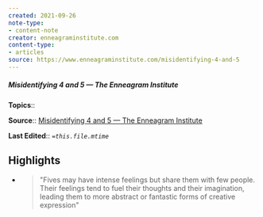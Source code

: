 ```yaml
---
created: 2021-09-26
note-type:
- content-note
creator: enneagraminstitute.com
content-type: 
- articles
source: https://www.enneagraminstitute.com/misidentifying-4-and-5
---
```

##### Misidentifying 4 and 5 — The Enneagram Institute

**Topics**:: 

**Source**:: [Misidentifying 4 and 5 — The Enneagram Institute](https://www.enneagraminstitute.com/misidentifying-4-and-5)

**Last Edited**:: *`=this.file.mtime`*

## Highlights
- > "Fives may have intense feelings but share them with few people. Their feelings tend to fuel their thoughts and their imagination, leading them to more abstract or fantastic forms of creative expression" 

